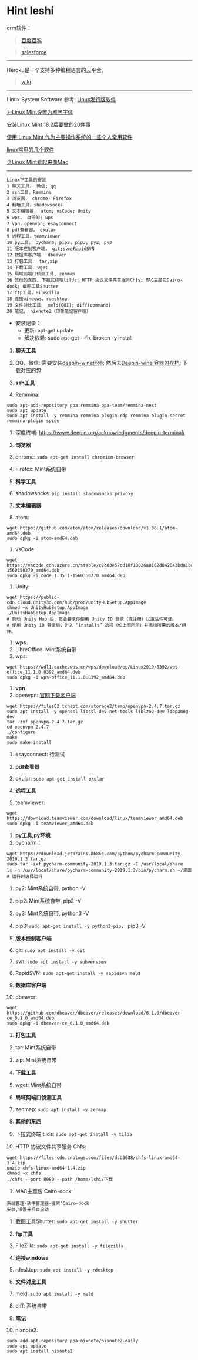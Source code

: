 # Hint leshi
crm软件：
> [百度百科](https://baike.baidu.com/item/crm%E8%BD%AF%E4%BB%B6)

> [salesforce](https://www.salesforce.com/cn/?ir=1)

---
Heroku是一个支持多种编程语言的云平台。
> [wiki](https://zh.wikipedia.org/w/index.php?title=Heroku&redirect=no)

---

Linux System Software 参考:
[Linux发行版软件](https://www.lulinux.com/archives/2787)

[为Linux Mint设置为雅黑字体](https://blog.csdn.net/wangrui1573/article/details/81973919)

[安装Linux Mint 18.2后要做的20件事](https://www.cnblogs.com/xcb0730/p/9286708.html)

[使用 Linux Mint 作为主要操作系统的一些个人常用软件](https://www.cnblogs.com/xiaoshen666/p/10916857.html)

[linux常用的几个软件](https://www.cnblogs.com/dcb3688/p/4607976.html)

[让Linux Mint看起来像Mac](https://imcn.me/html/y2018/33686.html)


---
```
Linux下工具的安装
1 聊天工具， 微信; qq
2 ssh工具，Remmina
3 浏览器， chrome; Firefox
4 翻墙工具，shadowsocks
5 文本编辑器， atom; vsCode; Unity
6 wps， 自带的; wps
7 vpn，openvpn; esayconnect
8 pdf查看器， okular
9 远程工具，teamviewer
10 py工具， pycharm; pip2; pip3; py2; py3
11 版本控制客户端， git;svn;RapidSVN
12 数据库客户端， dbeaver
13 打包工具， tar;zip
14 下载工具, wget
15 局域网端口侦测工具, zenmap
16 其他的东西, 下拉式终端tilda; HTTP 协议文件共享服务Chfs; MAC主题包Cairo-dock; 截图工具Shutter
17 ftp工具，FileZilla
18 连接windows，rdesktop
19 文件对比工具， meld(GUI); diff(command)
20 笔记， nixnote2（印象笔记客户端）
```

+ 安装记录：
  + 更新: apt-get update
  + 解决依赖: sudo apt-get --fix-broken -y install

1. **聊天工具**
  1. QQ，微信: 需要安装[deepin-wine环境](https://github.com/wszqkzqk/deepin-wine-ubuntu);
然后去[Deepin-wine 容器的存档](https://gitee.com/wszqkzqk/deepin-wine-containers-for-ubuntu/);
下载对应的包

1. **ssh工具**
  1. Remmina: 
  ```
  sudo apt-add-repository ppa:remmina-ppa-team/remmina-next
  sudo apt update
  sudo apt install -y remmina remmina-plugin-rdp remmina-plugin-secret remmina-plugin-spice
  ```
  1. 深度终端: https://www.deepin.org/acknowledgments/deepin-terminal/

1. **浏览器**
  1. chrome: `sudo apt-get install chromium-browser`
  1. Firefox: Mint系统自带

1. **科学工具**
  1. shadowsocks: `pip install shadowsocks privoxy`

1. **文本编辑器**
  1. atom: 
  ```
  wget https://github.com/atom/atom/releases/download/v1.38.1/atom-amd64.deb
  sudo dpkg -i atom-amd64.deb
  ```
  1. vsCode: 
  ```
  wget https://vscode.cdn.azure.cn/stable/c7d83e57cd18f18026a8162d042843bda1bcf21f/code_1.35.1-1560350270_amd64.deb
  sudo dpkg -i code_1.35.1-1560350270_amd64.deb
  ```
  1. Unity: 
  ```
  wget https://public-cdn.cloud.unity3d.com/hub/prod/UnityHubSetup.AppImage
  chmod +x UnityHubSetup.AppImage
  ./UnityHubSetup.AppImage
  # 启动 Unity Hub 后，它会要求你使用 Unity ID 登录（或注册）以激活许可证。
  # 使用 Unity ID 登录后，进入 “Installs” 选项（如上图所示）并添加所需的版本/组件。
  ```

1. **wps**
  1. LibreOffice: Mint系统自带
  1. wps: 
  ```
  wget https://wdl1.cache.wps.cn/wps/download/ep/Linux2019/8392/wps-office_11.1.0.8392_amd64.deb 
  sudo dpkg -i wps-office_11.1.0.8392_amd64.deb
  ```

1. **vpn**
  1. openvpn: [官网下载客户端](https://www.techspot.com/downloads/5182-openvpn.html) 
  ```
  wget https://files02.tchspt.com/storage2/temp/openvpn-2.4.7.tar.gz
  sudo apt install -y openssl libssl-dev net-tools liblzo2-dev libpam0g-dev
  tar -zxf openvpn-2.4.7.tar.gz
  cd openvpn-2.4.7
  ./configure 
  make
  sudo make install
  ```
  1. esayconnect: 待测试

1. **pdf查看器**
  1. okular: `sudo apt-get install okular`

1. **远程工具**
  1. teamviewer: 
  ```
  wget https://download.teamviewer.com/download/linux/teamviewer_amd64.deb
  sudo dpkg -i teamviewer_amd64.deb
  ```

1. **py工具,py环境**
  1. pycharm： 
  ```
  wget https://download.jetbrains.8686c.com/python/pycharm-community-2019.1.3.tar.gz
  sudo tar -zxf pycharm-community-2019.1.3.tar.gz -C /usr/local/share
  ls -n /usr/local/share/pycharm-community-2019.1.3/bin/pycharm.sh ~/桌面
  # 运行时选择运行
  ```
  
  1. py2: Mint系统自带, python -V
  1. pip2: Mint系统自带, pip2 -V
  1. py3: Mint系统自带, python3 -V
  1. pip3: `sudo apt-get install -y python3-pip`， pip3 -V

1. **版本控制客户端**
  1. git: `sudo apt install -y git`
  1. svn: `sudo apt install -y subversion`
  1. RapidSVN: `sudo apt-get install -y rapidsvn meld`

1. **数据库客户端**
  1. dbeaver: 
  ```
  wget https://github.com/dbeaver/dbeaver/releases/download/6.1.0/dbeaver-ce_6.1.0_amd64.deb
  sudo dpkg -i dbeaver-ce_6.1.0_amd64.deb
  ```

1. **打包工具**
  1. tar: Mint系统自带
  1. zip: Mint系统自带

1. **下载工具**
  1. wget: Mint系统自带

1. **局域网端口侦测工具**
  1. zenmap: `sudo apt install -y zenmap`

1. **其他的东西**
  1. 下拉式终端 tilda: `sudo apt-get install -y tilda`
  1. HTTP 协议文件共享服务 Chfs: 
  ```
  wget https://files-cdn.cnblogs.com/files/dcb3688/chfs-linux-amd64-1.4.zip
  unzip chfs-linux-amd64-1.4.zip
  chmod +x chfs
  ./chfs --port 8080 --path /home/lshi/下载
  ```
  1. MAC主题包 Cairo-dock: 
  ```
  系统管理-软件管理器-搜索'Cairo-dock'
  安装,设置开机自启动
  ```
  1. 截图工具Shutter: `sudo apt-get install -y shutter`

1. **ftp工具**
  1. FileZilla: `sudo apt-get install -y filezilla`

1. **连接windows**
  1. rdesktop: 
    `sudo apt install -y rdesktop`

1. **文件对比工具**
  1. meld: 
  `sudo apt install -y meld`
  1. diff: 系统自带

1. **笔记**
 1. nixnote2: 
  ```
  sudo add-apt-repository ppa:nixnote/nixnote2-daily
  sudo apt update
  sudo apt install nixnote2
  ```
